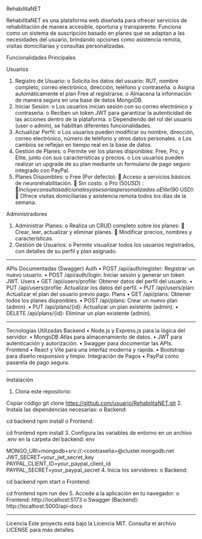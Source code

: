 RehabilitaNET

RehabilitaNET es una plataforma web diseñada para ofrecer servicios de rehabilitación de manera accesible, oportuna y transparente. Funciona como un sistema de suscripción basado en planes que se adaptan a las necesidades del usuario, brindando opciones como asistencia remota, visitas domiciliarias y consultas personalizadas.

Funcionalidades Principales

Usuarios
1.	Registro de Usuario:
o	Solicita los datos del usuario: RUT, nombre completo, correo electrónico, dirección, teléfono y contraseña.
o	Asigna automáticamente el plan Free al registrarse.
o	Almacena la información de manera segura en una base de datos MongoDB.
2.	Iniciar Sesión:
o	Los usuarios inician sesión con su correo electrónico y contraseña.
o	Reciben un token JWT para garantizar la autenticidad de las acciones dentro de la plataforma.
o	Dependiendo del rol del usuario (user o admin), se habilitan diferentes funcionalidades.
3.	Actualizar Perfil:
o	Los usuarios pueden modificar su nombre, dirección, correo electrónico, número de teléfono y otros datos personales.
o	Los cambios se reflejan en tiempo real en la base de datos.
4.	Gestión de Planes:
o	Permite ver los planes disponibles: Free, Pro, y Elite, junto con sus características y precios.
o	Los usuarios pueden realizar un upgrade de su plan mediante un formulario de pago seguro integrado con PayPal.
5.	Planes Disponibles:
o	Free (Por defecto):
	Acceso a servicios básicos de neurorehabilitación.
	Sin costo.
o	Pro ($50 USD):
	Incluye consultas adicionales y asesorías personalizadas.
o	Elite ($90 USD):
	Ofrece visitas domiciliarias y asistencia remota todos los días de la semana.

Administradores
1.	Administrar Planes:
o	Realiza un CRUD completo sobre los planes:
	Crear, leer, actualizar y eliminar planes.
	Modificar precios, nombres y características.
2.	Gestión de Usuarios:
o	Permite visualizar todos los usuarios registrados, con detalles de su perfil y plan asignado.
________________________________________
APIs Documentadas (Swagger)
Auth
•	POST /api/auth/register: Registrar un nuevo usuario.
•	POST /api/auth/login: Iniciar sesión y generar un token JWT.
Users
•	GET /api/users/profile: Obtener datos del perfil del usuario.
•	PUT /api/users/profile: Actualizar los datos del perfil.
•	PUT /api/users/plan: Actualizar el plan del usuario previo pago.
Plans
•	GET /api/plans: Obtener todos los planes disponibles.
•	POST /api/plans: Crear un nuevo plan (admin).
•	PUT /api/plans/{id}: Actualizar un plan existente (admin).
•	DELETE /api/plans/{id}: Eliminar un plan existente (admin).
________________________________________
Tecnologías Utilizadas
Backend
•	Node.js y Express.js para la lógica del servidor.
•	MongoDB Atlas para almacenamiento de datos.
•	JWT para autenticación y autorización.
•	Swagger para documentar las APIs.
Frontend
•	React y Vite para una interfaz moderna y rápida.
•	Bootstrap para diseño responsivo y limpio.
Integración de Pagos
•	PayPal como pasarela de pago segura.
________________________________________
Instalación
1.	Clona este repositorio:

Copiar código
git clone https://github.com/usuario/RehabilitaNET.git
2.	Instala las dependencias necesarias:
o	Backend:


cd backend
npm install
o	Frontend:


cd frontend
npm install
3.	Configura las variables de entorno en un archivo .env en la carpeta del backend:
env

MONGO_URI=mongodb+srv://<usuario>:<contraseña>@cluster.mongodb.net
JWT_SECRET=your_jwt_secret_key
PAYPAL_CLIENT_ID=your_paypal_client_id
PAYPAL_SECRET=your_paypal_secret
4.	Inicia los servidores:
o	Backend:


cd backend
npm start
o	Frontend:


cd frontend
npm run dev
5.	Accede a la aplicación en tu navegador:
o	Frontend: http://localhost:5173
o	Swagger (Backend): http://localhost:5000/api-docs
________________________________________
Licencia
Este proyecto está bajo la Licencia MIT. Consulta el archivo LICENSE para más detalles.

